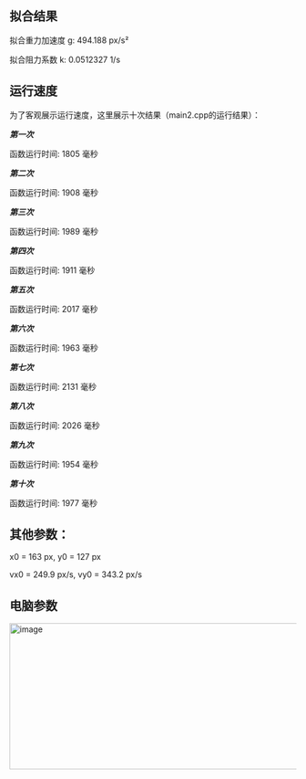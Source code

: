 拟合结果
----------------------------------------
拟合重力加速度 g: 494.188 px/s²

拟合阻力系数 k: 0.0512327 1/s


运行速度
------
为了客观展示运行速度，这里展示十次结果（main2.cpp的运行结果）：

***第一次***

函数运行时间: 1805 毫秒

***第二次***

函数运行时间: 1908 毫秒

***第三次***

函数运行时间: 1989 毫秒

***第四次***

函数运行时间: 1911 毫秒

***第五次***

函数运行时间: 2017 毫秒

***第六次***

函数运行时间: 1963 毫秒

***第七次***

函数运行时间: 2131 毫秒

***第八次***

函数运行时间: 2026 毫秒

***第九次***

函数运行时间: 1954 毫秒

***第十次***

函数运行时间: 1977 毫秒


其他参数：
----------------------------------------
x0 = 163 px, y0 = 127 px

vx0 = 249.9 px/s, vy0 = 343.2 px/s


电脑参数
----
<img width="578" height="256" alt="image" src="https://github.com/user-attachments/assets/b25c99fc-90ac-472b-a702-ac68486e3d7f" />

